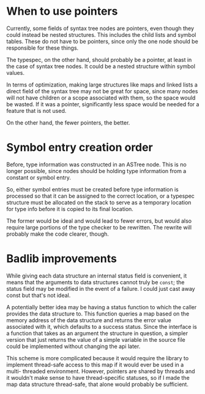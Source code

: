 # When to use pointers
Currently, some fields of syntax tree nodes are pointers, even though they could
instead be nested structures. This includes the child lists and symbol tables.
These do not have to be pointers, since only the one node should be responsible
for these things.

The typespec, on the other hand, should probably be a pointer, at least in the
case of syntax tree nodes. It could be a nested structure within symbol values.

In terms of optimization, making large structures like maps and linked lists
a direct field of the syntax tree may not be great for space, since many nodes
will not have children or a scope associated with them, so the space would be
wasted. If it was a pointer, significantly less space would be needed for a
feature that is not used.

On the other hand, the fewer pointers, the better.

# Symbol entry creation order
Before, type information was constructed in an ASTree node. This is no longer
possible, since nodes should be holding type information from a constant or
symbol entry.

So, either symbol entries must be created before type information is processed
so that it can be assigned to the correct location, or a typespec structure
must be allocated on the stack to serve as a temporary location for type info
before it is copied to its final location.

The former would be ideal and would lead to fewer errors, but would also require
large portions of the type checker to be rewritten. The rewrite will probably
make the code clearer, though.

# Badlib improvements
While giving each data structure an internal status field is convenient, it
means that the arguments to data structures cannot truly be `const`; the status
field may be modified in the event of a failure. I could just cast away const
but that's not ideal.

A potentially better idea may be having a status function to which the caller
provides the data structure to. This function queries a map based on the memory
address of the data structure and returns the error value associated with it,
which defaults to a success status. Since the interface is a function that takes
as an argument the structure in question, a simpler version that just returns
the value of a simple variable in the source file could be implemented without
changing the api later.

This scheme is more complicated because it would require the library to
implement thread-safe access to this map if it would ever be used in a multi-
threaded environment. However, pointers are shared by threads and it wouldn't
make sense to have thread-specific statuses, so if I made the map data structure
thread-safe, that alone would probably be sufficient.
